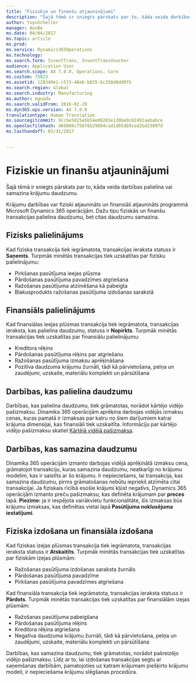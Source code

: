 ```yaml
---
title: "Fiziskie un finanšu atjauninājumi"
description: "Šajā tēmā ir sniegts pārskats par to, kāda veida darbības palielina vai samazina krājumu daudzumu."
author: YuyuScheller
manager: AnnBe
ms.date: 04/04/2017
ms.topic: article
ms.prod: 
ms.service: Dynamics365Operations
ms.technology: 
ms.search.form: InventTrans, InventTransVoucher
audience: Application User
ms.search.scope: AX 7.0.0, Operations, Core
ms.custom: 75023
ms.assetid: 128340e1-c573-48e6-b835-6c350d8dd0fb
ms.search.region: Global
ms.search.industry: Manufacturing
ms.author: mguada
ms.search.validFrom: 2016-02-28
ms.dyn365.ops.version: AX 7.0.0
translationtype: Human Translation
ms.sourcegitcommit: 9ccbe5815ebb54e00265e130be9c82491aebabce
ms.openlocfilehash: d68006c756f6b29804cad1d05db9ced2bd33897d
ms.lasthandoff: 03/31/2017


---
```


# <a name="physical-and-financial-updates"></a>Fiziskie un finanšu atjauninājumi

Šajā tēmā ir sniegts pārskats par to, kāda veida darbības palielina vai samazina krājumu daudzumu. 

Krājumu darbības var fiziski atjaunināts un finansiāli atjaunināts programmā Microsoft Dynamics 365 operācijām. Dažu tipu fiziskās un finanšu transakcijas palielina daudzumu, bet citas daudzumu samazina.

## <a name="physical-increases"></a>Fizisks palielinājums
Kad fiziska transakcija tiek iegrāmatota, transakcijas ieraksta statuss ir **Saņemts**. Turpmāk minētās transakcijas tiek uzskatītas par fizisku palielinājumu:

-   Pirkšanas pasūtījuma ieejas plūsma
-   Pārdošanas pasūtījuma pavadzīmes atgriešana
-   Ražošanas pasūtījuma atzīmēšana kā pabeigta
-   Blakusprodukts ražošanas pasūtījuma izdošanas sarakstā

## <a name="financial-increases"></a>Finansiāls palielinājums
Kad finansiālas ieejas plūsmas transakcija tiek iegrāmatota, transakcijas ieraksta, kas palielina daudzumu, statuss ir **Nopirkts**. Turpmāk minētās transakcijas tiek uzskatītas par finansiālu palielinājumu:

-   Kreditora rēķins
-   Pārdošanas pasūtījuma rēķins par atgriešanu
-   Ražošanas pasūtījuma izmaksu aprēķināšana
-   Pozitīva daudzuma krājumu žurnāli, tādi kā pārvietošana, pelņa un zaudējumi, uzskaite, materiālu komplekti un pārsūtīšana

## <a name="transactions-that-increase-quantity"></a>Darbības, kas palielina daudzumu
Darbības, kas palielina daudzumu, tiek grāmatotas, norādot kārtējo vidējo pašizmaksu. Dinamika 365 operācijām aprēķina darbojas vidējās izmaksu cenas, kuras pamatā ir izmaksas par katru no šiem darījumiem katrai krājuma dimensijai, kas finansiāli tiek uzskaitīta. Informāciju par kārtējo vidējo pašizmaksu skatiet [Kārtējā vidējā pašizmaksa](running-average-cost-price.md).

## <a name="transactions-that-decrease-quantity"></a>Darbības, kas samazina daudzumu
Dinamika 365 operācijām izmanto darbojas vidējā aprēķinātā izmaksu cena, grāmatojot transakciju, kuras samazina daudzumu, neatkarīgi no krājumu modelim, kas ir saistīts ar šo krājumu. Ir nepieciešams, lai transakcija, kas samazina daudzumu, pirms grāmatošanas nebūtu iepriekš atzīmēta citai transakcijai. Ja fiziskais rīcībā esošie krājumi kļūst negatīvs, Dynamics 365 operācijām izmanto preču pašizmaksu, kas definēta krājumam par **preces** lapā. **Piezīme:** ja ir iespējota vairākvietu funkcionalitāte, šīs izmaksas būs krājumu izmaksas, kas definētas vietai lapā **Pasūtījuma noklusējuma iestatījumi**.

## <a name="physical-issues-vs-financial-issues"></a>Fiziska izdošana un finansiāla izdošana
Kad fiziskas izejas plūsmas transakcija tiek iegrāmatota, transakcijas ieraksta statuss ir **Atskaitīts**. Turpmāk minētās transakcijas tiek uzskatītas par fiziskām izejas plūsmām:

-   Ražošanas pasūtījuma izdošanas saraksta žurnāls
-   Pārdošanas pasūtījuma pavadzīme
-   Pirkšanas pasūtījuma pavadzīmes atgriešana

Kad finansiāla transakcija tiek iegrāmatota, transakcijas ieraksta statuss ir **Pārdots**. Turpmāk minētās transakcijas tiek uzskatītas par finansiālām izejas plūsmām:

-   Ražošanas pasūtījuma pabeigšana
-   Pārdošanas pasūtījuma rēķins
-   Kreditora rēķina atgriešana
-   Negatīva daudzuma krājumu žurnāli, tādi kā pārvietošana, pelņa un zaudējumi, uzskaite, materiālu komplekti un pārsūtīšana

Darbības, kas samazina daudzumu, tiek grāmatotas, norādot pašreizējo vidējo pašizmaksu. Līdz ar to, lai izdošanas transakcijas segtu ar saņemšanas darbībām, pamatojoties uz katram krājumam piešķirto krājumu modeli, ir nepieciešama krājumu slēgšanas procedūra.


